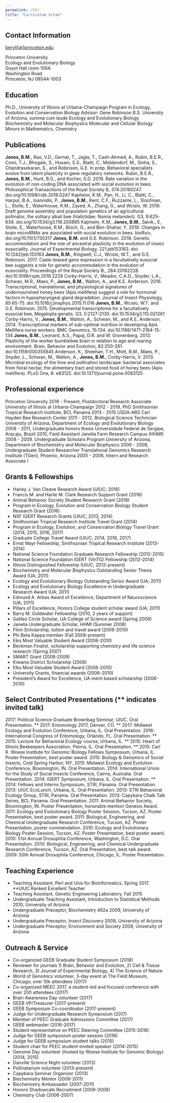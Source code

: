 ```yaml
---
permalink: /CV/
title: "Curriculum Vitae"
---
```


## Contact Information
[berylj[at]princeton.edu](mailto:berylj@princeton.edu)

Princeton University   
Ecology and Evolutionary Biology   
Guyot Hall room 106A   
Washington Road   
Princeton, NJ 08544-1003   

## Education
Ph.D., University of Illinois at Urbana-Champaign
                                    Program in Ecology, Evolution and
                                    Conservation Biology
                                    Advisor: Gene Robinson
B.S.  University of Arizona, summa cum laude
                                    Ecology and Evolutionary Biology
                                    Biochemistry and Molecular Biophysics
                                    Molecular and Cellular Biology
                                    Minors in Mathematics, Chemistry                        


## Publications 

**Jones, B.M.**, Rao, V.D., Gernat, T., Jagla, T., Cash-Ahmed, A., Rubin, B.E.R., Comi, T.J., Bhogale, S., Husain, S.S., Blatti, C., Middendorf, M., Sinha, S., Chandrasekaran, S., and Robinson, G.E. In prep. Behavioral specialists evolve from latent plasticity in gene regulatory networks.
Rubin, B.E.R., **Jones, B.M.**, Hunt, B.G., and Kocher, S.D. 2019. Rate variation in the evolution of non-coding DNA associated with social evolution in bees. Philosophical Transactions of the Royal Society B, 374:20180247. doi.org/10.1098/rstb.2018.0247
Kapheim, K.M., Pan, H., Li, C., Blatti, C., Harpur, B.A., Ioannidis, P., **Jones, B.M.**, Kent, C.F., Ruzzante, L., Sloofman, L., Stolle, E., Waterhouse, R.M., Zayed, A., Zhang, G., and Wcislo, W. 2019. Draft genome assembly and population genetics of an agricultural pollinator, the solitary alkali bee (Halictidae: Nomia melanderi). G3, 9:625-634. doi.org/10.1534/g3.118.200865
Kapheim, K.M., **Jones, B.M.**, Søvik., E, Stolle, E., Waterhouse, R.M., Bloch, G., and Ben-Shahar, Y. 2019. Changes in brain microRNAs are associated with social evolution in bees. bioRxiv, doi.org/10.1101/730317
**Jones, B.M.** and G.E. Robinson. 2018. Genetic accommodation and the role of ancestral plasticity in the evolution of insect eusociality. Journal of Experimental Biology, 221:jeb153163. doi: 10.1242/jeb.153163
**Jones, B.M.**, Kingwell, C.J., Wcislo, W.T., and G.E. Robinson. 2017. Caste-biased gene expression in a facultatively eusocial bee suggests a role for genetic accommodation in the evolution of eusociality. Proceedings of the Royal Society B., 284:20162228. doi:10.1098/rspb.2016.2228 
Corby-Harris, V., Meador, C.A.D., Snyder, L.A., Schwan, M.R., Maes, P., **Jones, B.M.**, Walton, A., and K.E. Anderson. 2016. Transcriptional, translational, and physiological signatures of undernourished honey bees (Apis mellifera) suggest a role for hormonal factors in hypopharyngeal gland degradation. Journal of Insect Physiology, 85:65-75. doi:10.1016/j.jinsphys.2015.11.016
**Jones, B.M.**, Wcislo, W.T. and G.E. Robinson. 2015. Developmental transcriptome for a facultatively eusocial bee, Megalopta genalis. G3, 5:2127-2135. doi:10.1534/g3.115.021261 
Corby-Harris, V., **Jones, B.M.**, Walton, A., Schwan, M., and K.E. Anderson. 2014. Transcriptional markers of sub-optimal nutrition in developing Apis Mellifera nurse workers. BMC Genomics, 15:134. doi:10.1186/1471-2164-15-134
**Jones, B.M.**, Leonard, A.S., Papaj, D.R. and W. Gronenberg. 2013. Plasticity of the worker bumblebee brain in relation to age and rearing environment. Brain, Behavior and Evolution, 82:250-261. doi:10.1159/000355845
Anderson, K., Sheehan, T.H., Mott, B.M., Maes, P., Snyder, L., Schwan, M., Walton, A., **Jones, B.M.**, Corby-Harris, V. 2013. Microbial ecology of the hive and pollination landscape: bacterial associates from floral nectar, the alimentary tract and stored food of honey bees (Apis meliifera). PLoS One, 8: e83125. doi:10.1371/journal.pone.0083125


## Professional experience
Princeton University
     2019 - Present, Postdoctoral Research Associate
University of Illinois at Urbana-Champaign
     2012 - 2019, PhD
Smithsonian Tropical Research Institute, BCI, Panama
      2013 - 2015
USDA-ARS Carl Hayden Bee Research Center
     2011 - 2012, Biological Science Technician
University of Arizona, Department of Ecology and Evolutionary Biology
     2008 - 2011,  Undergraduate honors thesis
Universidade Federal de Sergipe, Aracaju, Brazil
    2010, Field Assistant
Janelia Farm Research Campus (HHMI)
    2008 - 2009. Undergraduate Scholars Program
University of Arizona, Department of Biochemistry and Molecular Biophysics
   2006 - 2008, Undergraduate Student Researcher
Translational Genomics Research Institute (TGen), Phoenix, Arizona
   2005 - 2006, Intern and Research Associate I

## Grants & Fellowships
* Harley J. Van Cleave Research Award (UIUC; 2016)
* Francis M. and Harlie M. Clark Research Support Grant (2016)
* Animal Behavior Society Student Research Grant (2016)
* Program in Ecology, Evolution and Conservation Biology Student
            Research Grant (2016)
* NSF IGERT Research Grants (UIUC; 2013, 2014)
* Smithsonian Tropical Research Institute Travel Grant (2014)
* Program in Ecology, Evolution, and Conservation Biology Travel
            Grant (2014, 2015, 2016, 2017)
* Graduate College Travel Award (UIUC; 2014, 2016, 2017)
* Ernst Mayr Fellowship, Smithsonian Tropical Research Institute
             (2013-2014)
* National Science Foundation Graduate Research Fellowship (2012-2015)
* National Science Foundation IGERT (VInTG) Fellowship (2012-2014)
* Illinois Distinguished Fellowship (UIUC; 2012-present)
* Biochemistry and Molecular Biophysics Outstanding Senior Thesis Award (UA; 2011)
* Ecology and Evolutionary Biology Outstanding Senior Award (UA; 2011)
* Ecology and Evolutionary Biology Excellence in Undergraduate Research Award (UA; 2011)
* Edmund A. Arbas Award of Excellence, Department of Neuroscience (UA; 2011)
* Pillars of Excellence, Honors College student scholar award (UA; 2011)
* Barry M. Goldwater Fellowship (2010, 2 years of support)
* Galileo Circle Scholar, UA College of Science award (Spring 2009)
* Janelia Undergraduate Scholar, HHMI (Summer 2008)
* Flinn Scholarship, tuition and travel award (2006-2010)
* Phi Beta Kappa member (Fall 2008-present)
* Elks Most Valuable Student Award (2006-2010)
* Beckman Finalist, scholarship supporting chemistry and life science research (Spring 2007)
* SMART Grant (2008-2009)
* Kiwanis District Scholarship (2006)
* Elks Most Valuable Student Award (2006-2010)
* University Grants, financial awards (2006-2010)
* President’s Award for Excellence, UA merit-based scholarship (2006-2010)

## Select Contributed Presentations (** indicates invited talk)
2017: Political Science Graduate Brownbag Seminar, UIUC. Oral Presentation. **
2017: Entomology 2017, Denver, CO. **
2017: Midwest Ecology and Evolution Conference, Urbana, IL. Oral Presentation.
2016: International Congress of Entomology, Orlando, FL. Oral Presentation. **
2015: Lecture for Behavioral Ecology course, Urbana, IL. **
2015: Heart of Illinois Beekeepers Association, Peoria, IL. Oral Presentation. **
2015: Carl R. Woese Institute for Genomic Biology Fellows Symposium, Urbana, IL. Poster Presentation, best poster award.
2015: Biology & Genomics of Social Insects, Cold Spring Harbor, NY.
2015: Midwest Ecology and Evolution Conference, Bloomington, IN. Oral Presentation.
2014: International Union for the Study of Social Insects Conference, Cairns, Australia. Oral Presentation.
2014: IGERT Symposium, Urbana, IL. Oral Presentation. **
2014: Fellows and Interns Symposium, STRI, Panama.  Oral Presentation.
2013: UIUC EcoLunch, Urbana, IL. Oral Presentation.
2013: STRI Behavioral Ecology Group, STRI, Panama. Oral Presentation.
2013: Capybara Chalk Talk Series, BCI, Panama. Oral Presentation.
2011: Animal Behavior Society, Bloomington, IN.  Poster Presentation, honorable mention Genesis Award.
2011: Ecology and Evolutionary Biology Poster Session, Tucson, AZ. Poster Presentation, best poster award.
2011: Biological, Engineering, and Chemical Undergraduate Research Conference, Tucson, AZ.  Poster Presentation, poster commendation.
2010: Ecology and Evolutionary Biology Poster Session, Tucson, AZ. Poster Presentation, best poster award.
2010: 51st Annual Drosophila Conference, Washington, D.C. Oral Presentation.
2010: Biological, Engineering, and Chemical Undergraduate Research Conference, Tucson, AZ.  Oral Presentation, best talk award.
2009: 50th Annual Drosophila Conference, Chicago, IL. Poster Presentation.


## Teaching Experience
* Teaching Assistant, Perl and Unix for Bioinformatics,
         Spring 2017.
         **UIUC Ranked Excellent Teacher
* Teaching Assistant, Genetic Engineering
         Laboratory, Fall 2015
* Undergraduate Teaching Assistant, Introduction to
         Statistical  Methods
         2010, University of Arizona
* Undergraduate Preceptor, Biochemistry 462a
         2009, University of Arizona
* Undergraduate Preceptor, Insect Discovery
         2009, University of Arizona
* Undergraduate Preceptor, Environment and Society
         2008, University of Arizona


## Outreach & Service
* Co-organized GEEB Graduate Student Symposium (2018)
* Reviewer for journals 1) Brain, Behavior and Evolution, 2) Cell & Tissue
     Research, 3) Journal of Experimental Biology, 4) The Science of Nature
* World of Genomics volunteer, 3-day event at The Field Museum,
     Chicago; over 10k attendees (2017)
* Co-organized MEEC 2017, a student-led and focused conference with
     over 200 attendees (2017)
* Brain Awareness Day volunteer (2017)
* GEEB VP/Treasurer (2017-present)
* GEEB Symposium Co-coordinator (2017-present)
* Judge for Undergraduate Research Symposium (2017)
* Member of PEEC Graduate Admissions Committee (2017)
* GEEB webmaster (2016-2017)
* Student representative on PEEC Steering Committee (2015-2016)
* Judge for GEEB symposium poster session (2016)
* Judge for GEEB symposium student talks (2015)
* Student chair for PEEC student-invited speaker (2014-2015)
* Genome Day volunteer (hosted by Woese Institute for Genomic Biology) (2014, 2015)
* Danville Science Night volunteer (2013)
* Pollinatarium volunteer (2013-present)
* Capybara Seminar Organizer (2013)
* Biochemistry Mentor (2008-2011)
* Biochemistry Ambassador (2007-2011)
* Honors Shadowcats Recruitment (2006-2008)
* Chemistry Club (2006-2007)
